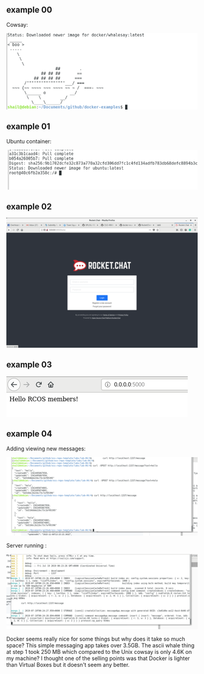 ## example 00

Cowsay:

![foo](dock2.png)

## example 01

Ubuntu container:

![foo](dock3.png)

## example 02

![foo](dock4.png)

## example 03

![foo](dock5.png)

## example 04

Adding viewing new messages: 

![foo](dock6.png)

Server running :

![foo](dock7.png)

Docker seems really nice for some things but why does it take so much space?
This simple messaging app takes over 3.5GB. The ascii whale thing at step 1
took 250 MB which compared to the Unix cowsay is only 4.6K on my machine? I thought one of the selling points was that Docker is lighter than Virtual Boxes but it doesn't seem any better.